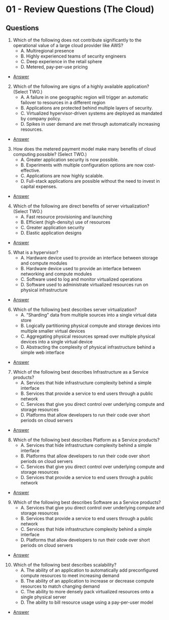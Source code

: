 # 01 - Review Questions (The Cloud)

## Questions
1) Which of the following does not contribute significantly to the operational value of a large
   cloud provider like AWS?
   * A. Multiregional presence
   * B. Highly experienced teams of security engineers
   * C. Deep experience in the retail sphere
   * D. Metered, pay-per-use pricing
* [Answer]()
   
2) Which of the following are signs of a highly available application? (Select TWO.)
   * A. A failure in one geographic region will trigger an automatic failover to resources in a
        different region
   * B. Applications are protected behind multiple layers of security.
   * C. Virtualized hypervisor-driven systems are deployed as mandated by company policy.
   * D. Spikes in user demand are met through automatically increasing resources.
* [Answer]()
   
3) How does the metered payment model make many benefits of cloud computing possible?
   (Select TWO.)
   * A. Greater application security is now possible.
   * B. Experiments with multiple configuration options are now cost-effective.
   * C. Applications are now highly scalable.
   * D. Full-stack applications are possible without the need to invest in capital expenses.
* [Answer]()
   
4) Which of the following are direct benefits of server virtualization? (Select TWO.)
   * A. Fast resource provisioning and launching
   * B. Efficient (high-density) use of resources
   * C. Greater application security
   * D. Elastic application designs
* [Answer]()
   
5) What is a hypervisor?
   * A. Hardware device used to provide an interface between storage and compute modules
   * B. Hardware device used to provide an interface between networking and compute
        modules
   * C. Software used to log and monitor virtualized operations
   * D. Software used to administrate virtualized resources run on physical infrastructure
* [Answer]()
   
6) Which of the following best describes server virtualization?
   * A. “Sharding” data from multiple sources into a single virtual data store
   * B. Logically partitioning physical compute and storage devices into multiple smaller
        virtual devices
   * C. Aggregating physical resources spread over multiple physical devices into a single
        virtual device
   * D. Abstracting the complexity of physical infrastructure behind a simple web interface
* [Answer]()
   
7) Which of the following best describes Infrastructure as a Service products?
   * A. Services that hide infrastructure complexity behind a simple interface
   * B. Services that provide a service to end users through a public network
   * C. Services that give you direct control over underlying compute and storage resources
   * D. Platforms that allow developers to run their code over short periods on cloud servers
* [Answer]()
   
8) Which of the following best describes Platform as a Service products?
   * A. Services that hide infrastructure complexity behind a simple interface
   * B. Platforms that allow developers to run their code over short periods on cloud servers
   * C. Services that give you direct control over underlying compute and storage resources
   * D. Services that provide a service to end users through a public network
* [Answer]()
   
9) Which of the following best describes Software as a Service products?
   * A. Services that give you direct control over underlying compute and storage resources
   * B. Services that provide a service to end users through a public network
   * C. Services that hide infrastructure complexity behind a simple interface
   * D. Platforms that allow developers to run their code over short periods on cloud servers
* [Answer]()
   
10) Which of the following best describes scalability?
      * A. The ability of an application to automatically add preconfigured compute resources to
           meet increasing demand
      * B. The ability of an application to increase or decrease compute resources to match
           changing demand
      * C. The ability to more densely pack virtualized resources onto a single physical server
      * D. The ability to bill resource usage using a pay-per-user model
* [Answer]()

